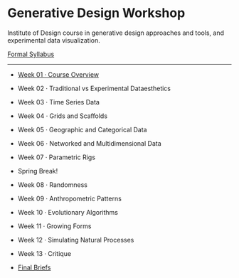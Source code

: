 # Generative Design Workshop

Institute of Design course in generative design approaches and tools, and experimental data visualization.

[Formal Syllabus](generative-design-workshop.pdf)

-----

- [Week 01 · Course Overview](week01/README.md)
- Week 02 · Traditional vs Experimental Dataesthetics
- Week 03 · Time Series Data
- Week 04 · Grids and Scaffolds
- Week 05 · Geographic and Categorical Data
- Week 06 · Networked and Multidimensional Data
- Week 07 · Parametric Rigs
- Spring Break! 
- Week 08 · Randomness
- Week 09 · Anthropometric Patterns
- Week 10 · Evolutionary Algorithms
- Week 11 · Growing Forms
- Week 12 · Simulating Natural Processes
- Week 13 · Critique

- [Final Briefs](briefs.md)
